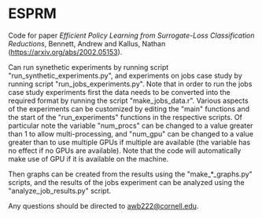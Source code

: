 # ESPRM

Code for paper <i>Efficient Policy Learning from Surrogate-Loss Classification
Reductions</i>, Bennett, Andrew and Kallus, Nathan
(https://arxiv.org/abs/2002.05153).

Can run synethetic experiments by running script
"run_synthetic_experiments.py", and experiments on jobs case study by running
script "run_jobs_experiments.py". Note that in order to run the jobs case
study experiments first the data needs to be converted into the required format
by running the script "make_jobs_data.r". Various aspects of the experiments
can be customized by editing the "main" functions and the start of the
"run_experiments" functions in the respective scripts. Of particular
note the variable "num_procs" can be changed to a value greater
than 1 to allow multi-processing, and "num_gpu" can be changed to a value
greater than to use multiple GPUs if multiple are available
(the variable has no effect if no GPUs are available). Note that the code will
automatically make use of GPU if it is available on the machine.

Then graphs can be created from the results using the "make_*_graphs.py"
scripts, and the results of the jobs experiment can be analyzed using the
"analyze_job_results.py" script.

Any questions should be directed to awb222@cornell.edu.
